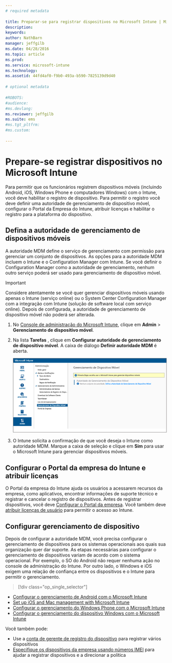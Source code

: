 ```yaml
---
# required metadata

title: Preparar-se para registrar dispositivos no Microsoft Intune | Microsoft Intune
description:
keywords:
author: NathBarn
manager: jeffgilb
ms.date: 04/28/2016
ms.topic: article
ms.prod:
ms.service: microsoft-intune
ms.technology:
ms.assetid: 44fd4af0-f9b0-493a-b590-7825139d9d40

# optional metadata

#ROBOTS:
#audience:
#ms.devlang:
ms.reviewer: jeffgilb
ms.suite: ems
#ms.tgt_pltfrm:
#ms.custom:

---
```


# Prepare-se registrar dispositivos no Microsoft Intune
Para permitir que os funcionários registrem dispositivos móveis (incluindo Android, iOS, Windows Phone e computadores Windows) com o Intune, você deve habilitar o registro de dispositivo. Para permitir o registro você deve definir uma autoridade de gerenciamento de dispositivo móvel, configurar o Portal da Empresa do Intune, atribuir licenças e habilitar o registro para a plataforma do dispositivo.

## <a name="BKMK_Set_MDM_Authority"></a>Defina a autoridade de gerenciamento de dispositivos móveis
A autoridade MDM define o serviço de gerenciamento com permissão para gerenciar um conjunto de dispositivos. As opções para a autoridade MDM incluem o Intune e o Configuration Manager com Intune. Se você definir o Configuration Manager como a autoridade de gerenciamento, nenhum outro serviço poderá ser usado para gerenciamento de dispositivo móvel.

>[!IMPORTANT]
> Considere atentamente se você quer gerenciar dispositivos móveis usando apenas o Intune (serviço online) ou o System Center Configuration Manager com a integração com Intune (solução de software local com serviço online). Depois de configurada, a autoridade de gerenciamento de dispositivo móvel não poderá ser alterada.



1.  No [Console de administração do Microsoft Intune](http://manage.microsoft.com), clique em **Admin** &gt; **Gerenciamento de dispositivo móvel**.

2.  Na lista **Tarefas** , clique em **Configurar autoridade de gerenciamento de dispositivo móvel**. A caixa de diálogo **Definir autoridade MDM** é aberta.

    ![Definir a caixa de diálogo de autoridade de MDM](../media/intune-mdm-authority.png)

3.  O Intune solicita a confirmação de que você deseja o Intune como autoridade MDM. Marque a caixa de seleção e clique em **Sim** para usar o Microsoft Intune para gerenciar dispositivos móveis.

## Configurar o Portal da empresa do Intune e atribuir licenças
O Portal da empresa do Intune ajuda os usuários a acessarem recursos da empresa, como aplicativos, encontrar informações de suporte técnico e registrar e cancelar o registro de dispositivos. Antes de registrar dispositivos, você deve [Configurar o Portal da empresa](/intune/get-started/get-started-with-a-paid-subscription-to-microsoft-intune-step-7). Você também deve [atribuir licenças de usuário](/intune/get-started/get-started-with-a-paid-subscription-to-microsoft-intune-step-4) para permitir o acesso ao Intune.

## Configurar gerenciamento de dispositivo
Depois de configurar a autoridade MDM, você precisa configurar o gerenciamento de dispositivos para os sistemas operacionais aos quais sua organização quer dar suporte. As etapas necessárias para configurar o gerenciamento de dispositivos variam de acordo com o sistema operacional. Por exemplo, o SO do Android não requer nenhuma ação no console de administração do Intune. Por outro lado, o Windows e iOS exigem uma relação de confiança entre os dispositivos e o Intune para permitir o gerenciamento.

> [!div class="op_single_selector"]
- [Configurar o gerenciamento de Android com o Microsoft Intune](set-up-android-management-with-microsoft-intune.md)
- [Set up iOS and Mac management with Microsoft Intune](set-up-ios-and-mac-management-with-microsoft-intune.md)
- [Configurar o gerenciamento do Windows Phone com o Microsoft Intune](set-up-windows-phone-management-with-microsoft-intune.md)
- [Configurar o gerenciamento do dispositivo Windows com o Microsoft Intune](set-up-windows-device-management-with-microsoft-intune.md)

Você também pode:
 - Use a [conta de gerente de registro do dispositivo](enroll-corporate-owned-devices-with-the-device-enrollment-manager-in-microsoft-intune.md) para registrar vários dispositivos
 - [Especifique os dispositivos da empresa usando números IMEI](specify-corporate-owned-devices-with-international-mobile-equipment-identity-imei-numbers.md) para ajudar a registrar dispositivos e a direcionar a política


<!--HONumber=May16_HO1-->


